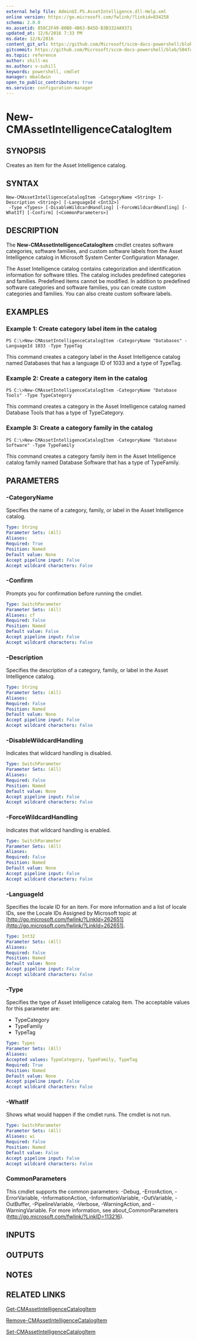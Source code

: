 ```yaml
---
external help file: AdminUI.PS.AssetIntelligence.dll-Help.xml
online version: https://go.microsoft.com/fwlink/?linkid=834258
schema: 2.0.0
ms.assetid: 858C2F49-80B8-4B63-B45D-B3B3324A9371
updated_at: 12/6/2016 7:33 PM
ms.date: 12/6/2016
content_git_url: https://github.com/Microsoft/sccm-docs-powershell/blob/master/sccm-cmdlets/ConfigurationManager/vlatest/New-CMAssetIntelligenceCatalogItem.md
gitcommit: https://github.com/Microsoft/sccm-docs-powershell/blob/504fd5ae0c4dcc14877d18b3f201f0c5172688ce/sccm-cmdlets/ConfigurationManager/vlatest/New-CMAssetIntelligenceCatalogItem.md
ms.topic: reference
author: shill-ms
ms.author: v-suhill
keywords: powershell, cmdlet
manager: mbaldwin
open_to_public_contributors: true
ms.service: configuration-manager
---
```


# New-CMAssetIntelligenceCatalogItem

## SYNOPSIS
Creates an item for the Asset Intelligence catalog.

## SYNTAX

```
New-CMAssetIntelligenceCatalogItem -CategoryName <String> [-Description <String>] [-LanguageId <Int32>]
 -Type <Types> [-DisableWildcardHandling] [-ForceWildcardHandling] [-WhatIf] [-Confirm] [<CommonParameters>]
```

## DESCRIPTION
The **New-CMAssetIntelligenceCatalogItem** cmdlet creates software categories, software families, and custom software labels from the Asset Intelligence catalog in Microsoft System Center Configuration Manager.

The Asset Intelligence catalog contains categorization and identification information for software titles.
The catalog includes predefined categories and families.
Predefined items cannot be modified.
In addition to predefined software categories and software families, you can create custom categories and families.
You can also create custom software labels.

## EXAMPLES

### Example 1: Create category label item in the catalog
```
PS C:\>New-CMAssetIntelligenceCatalogItem -CategoryName "Databases" -LanguageId 1033 -Type TypeTag
```

This command creates a category label in the Asset Intelligence catalog named Databases that has a language ID of 1033 and a type of TypeTag.

### Example 2: Create a category item in the catalog
```
PS C:\>New-CMAssetIntelligenceCatalogItem -CategoryName "Database Tools" -Type TypeCategory
```

This command creates a category in the Asset Intelligence catalog named Database Tools that has a type of TypeCategory.

### Example 3: Create a category family in the catalog
```
PS C:\>New-CMAssetIntelligenceCatalogItem -CategoryName "Database Software" -Type TypeFamily
```

This command creates a category family item in the Asset Intelligence catalog family named Database Software that has a type of TypeFamily.

## PARAMETERS

### -CategoryName
Specifies the name of a category, family, or label in the Asset Intelligence catalog.

```yaml
Type: String
Parameter Sets: (All)
Aliases: 
Required: True
Position: Named
Default value: None
Accept pipeline input: False
Accept wildcard characters: False
```

### -Confirm
Prompts you for confirmation before running the cmdlet.

```yaml
Type: SwitchParameter
Parameter Sets: (All)
Aliases: cf
Required: False
Position: Named
Default value: False
Accept pipeline input: False
Accept wildcard characters: False
```

### -Description
Specifies the description of a category, family, or label in the Asset Intelligence catalog.

```yaml
Type: String
Parameter Sets: (All)
Aliases: 
Required: False
Position: Named
Default value: None
Accept pipeline input: False
Accept wildcard characters: False
```

### -DisableWildcardHandling
Indicates that wildcard handling is disabled.

```yaml
Type: SwitchParameter
Parameter Sets: (All)
Aliases: 
Required: False
Position: Named
Default value: None
Accept pipeline input: False
Accept wildcard characters: False
```

### -ForceWildcardHandling
Indicates that wildcard handling is enabled.

```yaml
Type: SwitchParameter
Parameter Sets: (All)
Aliases: 
Required: False
Position: Named
Default value: None
Accept pipeline input: False
Accept wildcard characters: False
```

### -LanguageId
Specifies the locale ID for an item.
For more information and a list of locale IDs, see the Locale IDs Assigned by Microsoft topic at [http://go.microsoft.com/fwlink/?LinkId=262651](http://go.microsoft.com/fwlink/?LinkId=262651).

```yaml
Type: Int32
Parameter Sets: (All)
Aliases: 
Required: False
Position: Named
Default value: None
Accept pipeline input: False
Accept wildcard characters: False
```

### -Type
Specifies the type of Asset Intelligence catalog item.
The acceptable values for this parameter are:

- TypeCategory
- TypeFamily
- TypeTag

```yaml
Type: Types
Parameter Sets: (All)
Aliases: 
Accepted values: TypeCategory, TypeFamily, TypeTag
Required: True
Position: Named
Default value: None
Accept pipeline input: False
Accept wildcard characters: False
```

### -WhatIf
Shows what would happen if the cmdlet runs.
The cmdlet is not run.

```yaml
Type: SwitchParameter
Parameter Sets: (All)
Aliases: wi
Required: False
Position: Named
Default value: False
Accept pipeline input: False
Accept wildcard characters: False
```

### CommonParameters
This cmdlet supports the common parameters: -Debug, -ErrorAction, -ErrorVariable, -InformationAction, -InformationVariable, -OutVariable, -OutBuffer, -PipelineVariable, -Verbose, -WarningAction, and -WarningVariable. For more information, see about_CommonParameters (http://go.microsoft.com/fwlink/?LinkID=113216).

## INPUTS

## OUTPUTS

## NOTES

## RELATED LINKS

[Get-CMAssetIntelligenceCatalogItem](xref:ConfigurationManager/vlatest/Get-CMAssetIntelligenceCatalogItem.md)

[Remove-CMAssetIntelligenceCatalogItem](xref:ConfigurationManager/vlatest/Remove-CMAssetIntelligenceCatalogItem.md)

[Set-CMAssetIntelligenceCatalogItem](xref:ConfigurationManager/vlatest/Set-CMAssetIntelligenceCatalogItem.md)


